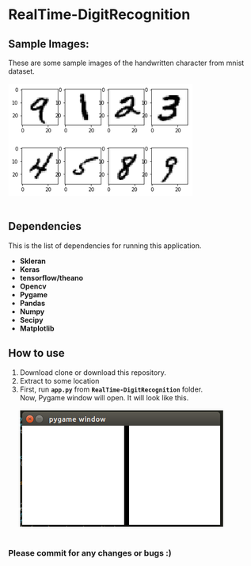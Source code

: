 # RealTime-DigitRecognition

## Sample Images:
These are some sample images of the handwritten character from mnist dataset. <br><br>
							![sample images](assets/sample_images.png "images in mnist dataset")<br><br>

## Dependencies
This is the list of dependencies for running this application.
 * **Skleran**
 * **Keras**
 * **tensorflow/theano**
 * **Opencv**
 * **Pygame**
 * **Pandas**
 * **Numpy**
 * **Secipy**
 * **Matplotlib**
 
  
## How to use
1. Download clone or download this repository.
2. Extract to some location
3. First, run **```app.py```** from **```RealTime-DigitRecognition```** folder.<br>
    Now, Pygame window will open. It will look like this.<br><br>
   									 ![Pygame window](assets/pygame_window.png "Pygame window" )<br><br>



### Please commit for any changes or bugs :)

